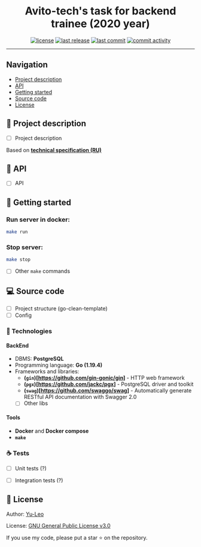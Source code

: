 <h1 align="center"> Avito-tech's task for backend trainee (2020 year) </h1>

<p align="center">
  <a href="https://github.com/Yu-Leo/avito-tech-backend-trainee-2020/blob/main/LICENSE" target="_blank"> <img alt="license" src="https://img.shields.io/github/license/Yu-Leo/avito-tech-backend-trainee-2020?style=for-the-badge&labelColor=090909"></a>
  <a href="https://github.com/Yu-Leo/avito-tech-backend-trainee-2020/releases/latest" target="_blank"> <img alt="last release" src="https://img.shields.io/github/v/release/Yu-Leo/avito-tech-backend-trainee-2020?style=for-the-badge&labelColor=090909"></a>
  <a href="https://github.com/Yu-Leo/avito-tech-backend-trainee-2020/commits/main" target="_blank"> <img alt="last commit" src="https://img.shields.io/github/last-commit/Yu-Leo/avito-tech-backend-trainee-2020?style=for-the-badge&labelColor=090909"></a>
  <a href="https://github.com/Yu-Leo/avito-tech-backend-trainee-2020/graphs/contributors" target="_blank"> <img alt="commit activity" src="https://img.shields.io/github/commit-activity/m/Yu-Leo/avito-tech-backend-trainee-2020?style=for-the-badge&labelColor=090909"></a>
</p>

<hr>

## Navigation

* [Project description](#chapter-0)
* [API](#chapter-1)
* [Getting started](#chapter-2)
* [Source code](#chapter-3)
* [License](#chapter-4)

<a id="chapter-0"></a>

## :page_facing_up: Project description

- [ ] Project description

Based on **[technical specification (RU)](./docs/technical_specification_ru.md)**

<a id="chapter-1"></a>

## :pushpin: API

- [ ] API

<a id="chapter-2"></a>

## :hammer: Getting started

### Run server in docker:

```bash
make run
```

### Stop server:

```bash
make stop
```

- [ ] Other `make` commands

<a id="chapter-3"></a>

## :computer: Source code

- [ ] Project structure (go-clean-template)
- [ ] Config

### :wrench: Technologies

#### BackEnd

- DBMS: **PostgreSQL**
- Programming language: **Go (1.19.4)**
- Frameworks and libraries:
    - **(`gin`)[https://github.com/gin-gonic/gin]** - HTTP web framework
    - **(`pgx`)[https://github.com/jackc/pgx]** - PostgreSQL driver and toolkit
    - **(`swag`)[https://github.com/swaggo/swag]** - Automatically generate RESTful API documentation with Swagger 2.0
    - [ ] Other libs

#### Tools

- **Docker** and **Docker compose**
- **`make`**

### :coffee: Tests

- [ ] Unit tests (?)

- [ ] Integration tests (?)

<a id="chapter-4"></a>

## :open_hands: License

Author: [Yu-Leo](https://github.com/Yu-Leo)

License: [GNU General Public License v3.0](./LICENSE)

If you use my code, please put a star ⭐️ on the repository.
